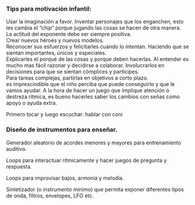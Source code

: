 


### Tips para motivación infantil:

Usar la imaginación a favor. Inventar personajes que los enganchen, esto les cambia el “chip” porque jugando las cosas se hacen de otra manera.    
La actitud del exponente debe ser siempre positiva.  
Crear nuevos héroes y nuevos modelos.   
Reconocer sus esfuerzos y felicitarles cuando lo intentan. Haciendo que se sientan importantes, únicos y especiales.     
Explicarles el porqué de las cosas y porque deben hacerlas. Al entender es mucho mas fácil razonar y decidirse a colaborar. Involucrarlos en decisiones para que se sientan cómplices y participes.    
Para tareas complejas, partirlas en objetivos a corto plazo.     
es imprescindible que el niño perciba que puede conseguirlo y que le vamos ayudar.
A la hora de hacer un juego que implique atención o destreza rítmica, es bueno hacerles saber los cambios con señas como apoyo o ayuda extra.    

Primero tocar y luego escuchar: hablar con coni  


### Diseño de instrumentos para enseñar.    
Generador aleatorio de acordes menores y mayores para entrenamiento auditivo.        

Loops para interactuar rítmicamente y hacer juegos de pregunta y respuesta.    

Loops para improvisar bajos, armonía y melodía.       

Sintetizador (o instrumento minimo) que permita exponer diferentes tipos de onda, filtros, envelopes, LFO etc.  

